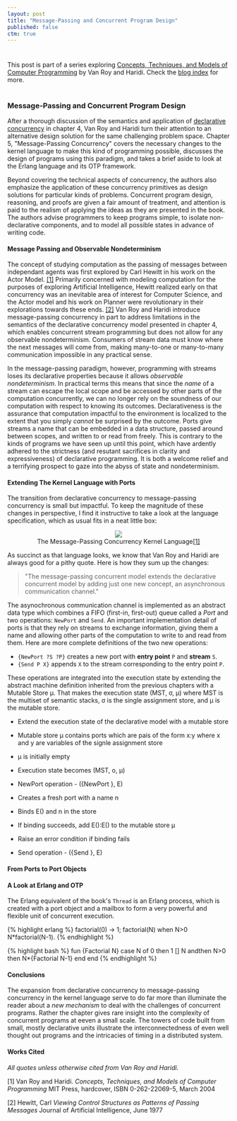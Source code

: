```yaml
---
layout: post
title: "Message-Passing and Concurrent Program Design"
published: false
ctm: true
---
```

# 

<div class="lead">This post is part of a series exploring <a href="http://www.info.ucl.ac.be/~pvr/book.html">Concepts, Techniques, and Models of Computer Programming</a> by Van Roy and Haridi. Check the <a href="/">blog index</a> for more.</div>

# 
### Message-Passing and Concurrent Program Design

After a thorough discussion of the semantics and application of <a href="http://michaelrbernste.in/2013/07/01/concurrency-made-simple.html">declarative concurrency</a> in chapter 4, Van Roy and Haridi turn their attention to an alternative design solution for the same challenging problem space. Chapter 5, "Message-Passing Concurrency" covers the necessary changes to the kernel language to make this kind of programming possible, discusses the design of programs using this paradigm, and takes a brief aside to look at the Erlang language and its OTP framework.

Beyond covering the technical aspects of concurrency, the authors also emphasize the application of these concurrency primitives as design solutions for particular kinds of problems. Concurrent program design, reasoning, and proofs are given a fair amount of treatment, and attention is paid to the realism of applying the ideas as they are presented in the book. The authors advise programmers to keep programs simple, to isolate non-declarative components, and to model all possible states in advance of writing code.

#### Message Passing and Observable Nondeterminism

The concept of studying computation as the passing of messages between independant agents was first explored by Carl Hewitt in his work on the Actor Model. <a href="#bib1">[1]</a> Primarily concerned with modeling computation for the purposes of exploring Artificial Intelligence, Hewitt realized early on that concurrency was an inevitable area of interest for Computer Science, and the Actor model and his work on Planner were revolutionary in their explorations towards these ends. <a href="#bib2">[2]</a> Van Roy and Haridi introduce message-passing concurrency in part to address limitations in the semantics of the declarative concurrency model presented in chapter 4, which enables concurrent stream programming but does not allow for any observable nondeterminism. Consumers of stream data must know where the next messages will come from, making many-to-one or many-to-many communication impossible in any practical sense.

In the message-passing paradigm, however, programming with streams loses its declarative properties because it allows *observable nondeterminism*. In practical terms this means that since the *name* of a stream can escape the local scope and be accessed by other parts of the computation concurrently, we can no longer rely on the soundness of our computation with respect to knowing its outcomes. Declarativeness is the assurance that computation impactful to the environment is localized to the extent that you simply *cannot* be surprised by the outcome. Ports give streams a name that can be embedded in a data structure, passed around between scopes, and written to or read from freely. This is contrary to the kinds of programs we have seen up until this point, which have ardently adhered to the strictness (and resutant sacrifices in clarity and expressiveness) of declarative programming. It is both a welcome relief and a terrifying prospect to gaze into the abyss of state and nondeterminism.

#### Extending The Kernel Language with Ports

The transition from declarative concurrency to message-passing concurrency is small but impactful. To keep the magnitude of these changes in perspective, I find it instructive to take a look at the language specification, which as usual fits in a neat little box:

<center>
<img src="https://dl.dropboxusercontent.com/u/1401061/message_passing_kernel.png">
<div class="lead">The Message-Passing Concurrency Kernel Language<a href="#bib1">[1]</a></div>
</center>

As succinct as that language looks, we know that Van Roy and Haridi are always good for a pithy quote. Here is how they sum up the changes:

> "The message-passing concurrent model extends the declarative concurrent model by adding just one new concept, an asynchronous communication channel."

The asynochronous communication channel is implemented as an abstract data type which combines a FIFO (first-in, first-out) queue called a *Port* and two operations: `NewPort` and `Send`. An important implementation detail of ports is that they rely on streams to exchange information, giving them a name and allowing other parts of the computation to write to and read from them. Here are more complete definitions of the two new operations:

* `{NewPort ?S ?P}` creates a new port with **entry point** `P` and **stream** `S`.
* `{Send P X}` appends `X` to the stream corresponding to the entry point `P`.

These operations are integrated into the execution state by extending the abstract machine definition inherited from the previous chapters with a Mutable Store μ. That makes the execution state (MST, σ, μ) where MST is the multiset of semantic stacks, σ is the single assignment store, and μ is the mutable store.


* Extend the execution state of the declarative model with a mutable store
* Mutable store μ contains ports which are pais of the form x:y where x and y are variables of the signle assignment store

* μ is initially empty

* Execution state becomes (MST, o, μ)

* NewPort operation - ({NewPort <x> <y>}, E)
* Creates a fresh port with a name n
* Binds E(<y>) and n in the store
* If binding succeeds, add E(<y>):E(<x>) to the mutable store μ
* Raise an error condition if binding fails

* Send operation - ({Send <x> <y>}, E)
 

#### From Ports to Port Objects



#### A Look at Erlang and OTP

The Erlang equivalent of the book's `Thread` is an Erlang process, which is created with a port object and a mailbox to form a very powerful and flexible unit of concurrent execution.

{% highlight erlang %}
factorial(0) -> 1;
factorial(N) when N>0 N*factorial(N-1).
{% endhighlight %}

{% highlight bash %}
fun {Factorial N}
  case N
  of 0 then 1
  [] N andthen N>0 then N*{Factorial N-1}
  end
end
{% endhighlight %}

#### Conclusions

The expansion from declarative concurrency to message-passing concurrency in the kernel language serve to do far more than illuminate the reader about a *new mechanism* to deal with the challenges of concurrent programs. Rather the chapter gives rare insight into the complexity of concurrent programs at eeven a small scale. The towers of code built from small, mostly declarative units illustrate the interconnectedness of even well thought out programs and the intricacies of timing in a distributed system.

#### Works Cited

*All quotes unless otherwise cited from Van Roy and Haridi.*

<a id="bib1">[1]</a> Van Roy and Haridi. *Concepts, Techniques, and Models of Computer Programming* MIT Press, hardcover, ISBN 0-262-22069-5, March 2004

<a id="bib2">[2]</a> Hewitt, Carl *Viewing Control Structures as Patterns of Passing Messages* Journal of Artificial Intelligence, June 1977
